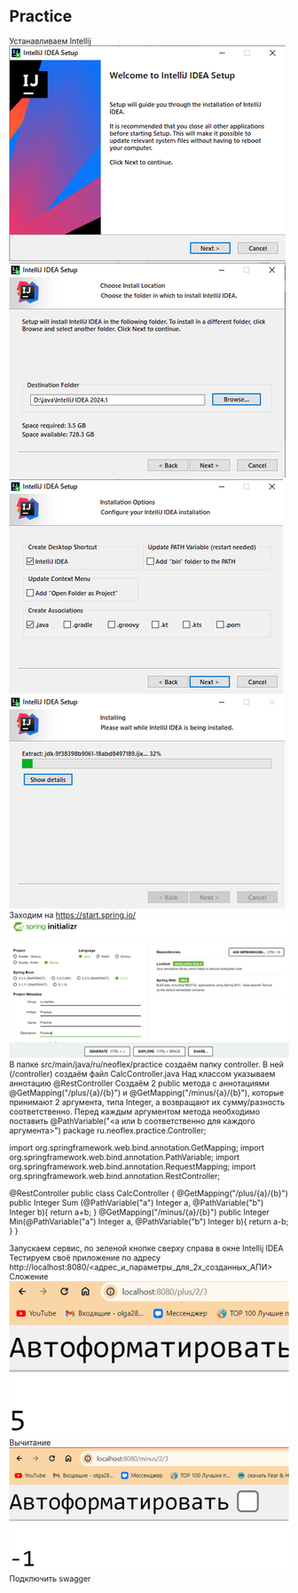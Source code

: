 # Practice
Устанавливаем Intellij
 ![Intellij](https://github.com/Pomelogranate/Practice/raw/main/images/Рисунок1.png)
 ![Intellij](https://github.com/Pomelogranate/Practice/raw/main/images/Рисунок2.png) 
 ![Intellij](https://github.com/Pomelogranate/Practice/raw/main/images/Рисунок3.png) 
 ![Intellij](https://github.com/Pomelogranate/Practice/raw/main/images/Рисунок4.png)
Заходим на https://start.spring.io/
  ![Intellij](https://github.com/Pomelogranate/Practice/raw/main/images/Рисунок5.png)
В папке src/main/java/ru/neoflex/practice создаём папку controller. В ней (/controller) создаём файл CalcController.java 
Над классом указываем аннотацию @RestController
Создаём 2 public метода с аннотациями @GetMapping("/plus/{a}/{b}") и @GetMapping("/minus/{a}/{b}"), которые принимают 2 аргумента, типа Integer, а возвращают их сумму/разность соответственно. Перед каждым аргументом метода необходимо поставить @PathVariable("<a или b соответственно для каждого аргумента>")
package ru.neoflex.practice.Controller;

import org.springframework.web.bind.annotation.GetMapping;
import org.springframework.web.bind.annotation.PathVariable;
import org.springframework.web.bind.annotation.RequestMapping;
import org.springframework.web.bind.annotation.RestController;

@RestController
public class CalcController {
    @GetMapping("/plus/{a}/{b}")
    public Integer Sum (@PathVariable("a") Integer a, @PathVariable("b") Integer b){
        return a+b;
    }
    @GetMapping("/minus/{a}/{b}")
    public Integer Min(@PathVariable("a") Integer a, @PathVariable("b") Integer b){
        return a-b;
    }
}

Запускаем сервис, по зеленой кнопке сверху справа в окне Intellij IDEA
Тестируем своё приложение по адресу http://localhost:8080/<адрес_и_параметры_для_2х_созданных_АПИ> 
Сложение
  ![Intellij](https://github.com/Pomelogranate/Practice/raw/main/images/Рисунок6.png)
Вычитание
  ![Intellij](https://github.com/Pomelogranate/Practice/raw/main/images/Рисунок7.png)
Подключить swagger 
